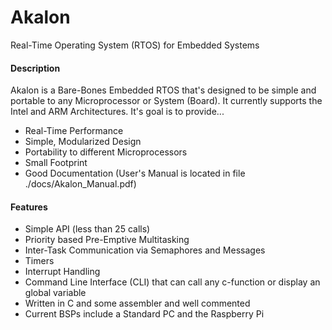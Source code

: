 # Akalon
Real-Time Operating System (RTOS) for Embedded Systems

#### Description
Akalon is a Bare-Bones Embedded RTOS that's designed to be simple and portable to any Microprocessor or System (Board). It currently supports the Intel and ARM Architectures. It's goal is to provide...
* Real-Time Performance
* Simple, Modularized Design
* Portability to different Microprocessors
* Small Footprint
* Good Documentation (User's Manual is located in file ./docs/Akalon_Manual.pdf)

#### Features
* Simple API (less than 25 calls)
* Priority based Pre-Emptive Multitasking
* Inter-Task Communication via Semaphores and Messages
* Timers
* Interrupt Handling
* Command Line Interface (CLI) that can call any c-function or display an global variable
* Written in C and some assembler and well commented
* Current BSPs include a Standard PC and the Raspberry Pi 

  
